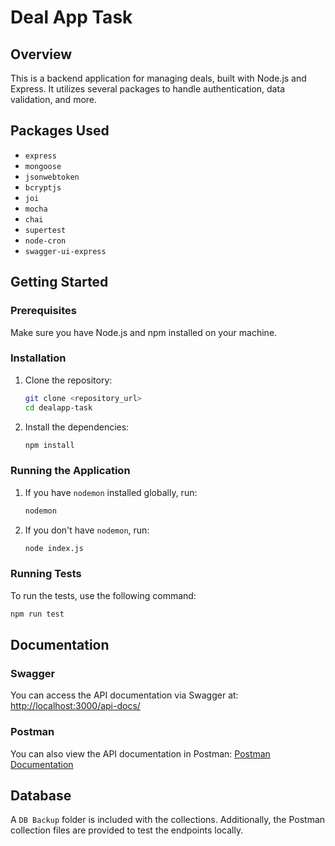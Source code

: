 
# Deal App Task

## Overview

This is a backend application for managing deals, built with Node.js and Express. It utilizes several packages to handle authentication, data validation, and more.

## Packages Used

- `express`
- `mongoose`
- `jsonwebtoken`
- `bcryptjs`
- `joi`
- `mocha`
- `chai`
- `supertest`
- `node-cron`
- `swagger-ui-express`

## Getting Started

### Prerequisites

Make sure you have Node.js and npm installed on your machine.

### Installation

1. Clone the repository:
    ```bash
    git clone <repository_url>
    cd dealapp-task
    ```

2. Install the dependencies:
    ```bash
    npm install
    ```

### Running the Application

1. If you have `nodemon` installed globally, run:
    ```bash
    nodemon
    ```

2. If you don't have `nodemon`, run:
    ```bash
    node index.js
    ```

### Running Tests

To run the tests, use the following command:
```bash
npm run test
```

## Documentation

### Swagger

You can access the API documentation via Swagger at:
[http://localhost:3000/api-docs/](http://localhost:3000/api-docs/)

### Postman

You can also view the API documentation in Postman:
[Postman Documentation](https://documenter.getpostman.com/view/33377259/2sA3e5doHT)

## Database

A `DB Backup` folder is included with the collections. Additionally, the Postman collection files are provided to test the endpoints locally.

